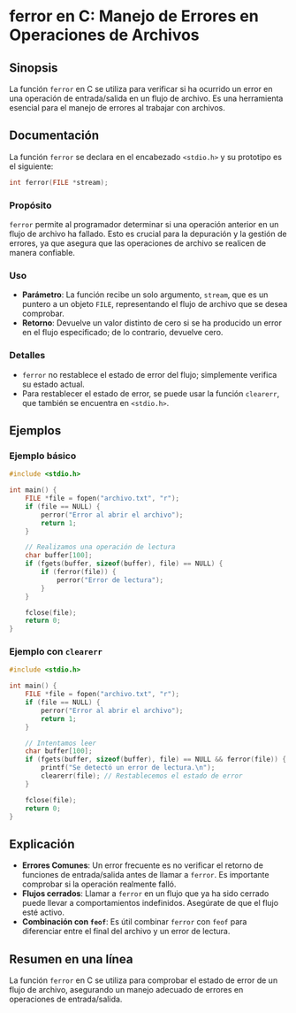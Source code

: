 <!--
Meta Description: # ferror en C: Manejo de Errores en Operaciones de Archivos ## Sinopsis La función `ferror` en C se utiliza para verificar si ha ocurrido un error en ...
Meta Keywords: file, ferror, error, archivo, flujo
-->

# ferror en C: Manejo de Errores en Operaciones de Archivos

## Sinopsis
La función `ferror` en C se utiliza para verificar si ha ocurrido un error en una operación de entrada/salida en un flujo de archivo. Es una herramienta esencial para el manejo de errores al trabajar con archivos.

## Documentación
La función `ferror` se declara en el encabezado `<stdio.h>` y su prototipo es el siguiente:

```c
int ferror(FILE *stream);
```

### Propósito
`ferror` permite al programador determinar si una operación anterior en un flujo de archivo ha fallado. Esto es crucial para la depuración y la gestión de errores, ya que asegura que las operaciones de archivo se realicen de manera confiable.

### Uso
- **Parámetro**: La función recibe un solo argumento, `stream`, que es un puntero a un objeto `FILE`, representando el flujo de archivo que se desea comprobar.
- **Retorno**: Devuelve un valor distinto de cero si se ha producido un error en el flujo especificado; de lo contrario, devuelve cero.

### Detalles
- `ferror` no restablece el estado de error del flujo; simplemente verifica su estado actual.
- Para restablecer el estado de error, se puede usar la función `clearerr`, que también se encuentra en `<stdio.h>`.

## Ejemplos
### Ejemplo básico
```c
#include <stdio.h>

int main() {
    FILE *file = fopen("archivo.txt", "r");
    if (file == NULL) {
        perror("Error al abrir el archivo");
        return 1;
    }

    // Realizamos una operación de lectura
    char buffer[100];
    if (fgets(buffer, sizeof(buffer), file) == NULL) {
        if (ferror(file)) {
            perror("Error de lectura");
        }
    }

    fclose(file);
    return 0;
}
```

### Ejemplo con `clearerr`
```c
#include <stdio.h>

int main() {
    FILE *file = fopen("archivo.txt", "r");
    if (file == NULL) {
        perror("Error al abrir el archivo");
        return 1;
    }

    // Intentamos leer
    char buffer[100];
    if (fgets(buffer, sizeof(buffer), file) == NULL && ferror(file)) {
        printf("Se detectó un error de lectura.\n");
        clearerr(file); // Restablecemos el estado de error
    }

    fclose(file);
    return 0;
}
```

## Explicación
- **Errores Comunes**: Un error frecuente es no verificar el retorno de funciones de entrada/salida antes de llamar a `ferror`. Es importante comprobar si la operación realmente falló.
- **Flujos cerrados**: Llamar a `ferror` en un flujo que ya ha sido cerrado puede llevar a comportamientos indefinidos. Asegúrate de que el flujo esté activo.
- **Combinación con `feof`**: Es útil combinar `ferror` con `feof` para diferenciar entre el final del archivo y un error de lectura.

## Resumen en una línea
La función `ferror` en C se utiliza para comprobar el estado de error de un flujo de archivo, asegurando un manejo adecuado de errores en operaciones de entrada/salida.